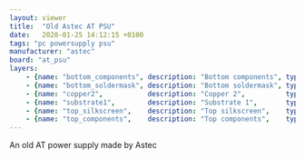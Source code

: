 ```yaml
---
layout: viewer
title:  "Old Astec AT PSU"
date:   2020-01-25 14:12:15 +0100
tags: "pc powersupply psu"
manufacturer: "astec"
board: "at_psu"
layers:
    - {name: "bottom_components", description: "Bottom components", type: "components"                 }
    - {name: "bottom_soldermask", description: "Bottom soldermask", type: "soldermask", color: "green" }
    - {name: "copper2",           description: "Copper 2",          type: "copper"                     }
    - {name: "substrate1",        description: "Substrate 1",       type: "substrate",  color: "fr2"   }
    - {name: "top_silkscreen",    description: "Top silkscreen",    type: "silkscreen", color: "black" }
    - {name: "top_components",    description: "Top components",    type: "components"                 }
---
```

An old AT power supply made by Astec